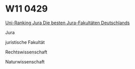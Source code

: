 # W11 0429

[Uni-Ranking Jura Die besten Jura-Fakultäten Deutschlands](https://www.lto.de/karriere/jura-studium/uni-ranking)


Jura

juristische Fakultät

Rechtswissenschaft

Naturwissenschaft


